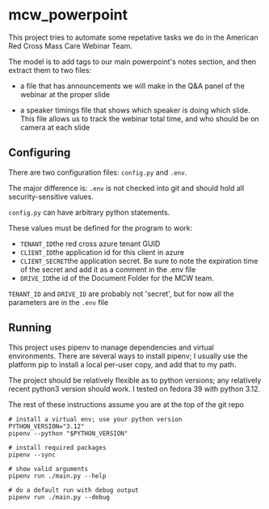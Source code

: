 
mcw_powerpoint
==============

This project tries to automate some repetative tasks
we do in the American Red Cross Mass Care Webinar Team.

The model is to add tags to our main powerpoint's notes section,
and then extract them to two files:

* a file that has announcements we will make in the Q&A panel of the webinar
  at the proper slide

* a speaker timings file that shows which speaker is doing which slide.
  This file allows us to track the webinar total time, and who should
  be on camera at each slide

Configuring
-----------

There are two configuration files: `config.py` and `.env`.

The major difference is: `.env` is not checked into git and should hold all security-sensitive values.

`config.py` can have arbitrary python statements.

These values must be defined for the program to work:

* `TENANT_ID`the red cross azure tenant GUID
* `CLIENT_ID`the application id for this client in azure
* `CLIENT_SECRET`the application secret.  Be sure to note the expiration time of the secret and add it as a comment in the .env file
* `DRIVE_ID`the id of the Document Folder for the MCW team.

`TENANT_ID` and `DRIVE_ID` are probably not 'secret', but for now all the parameters are in the `.env` file

Running
----------

This project uses pipenv to manage dependencies and virtual environments.
There are several ways to install pipenv; I usually use the platform pip
to install a local per-user copy, and add that to my path.

The project should be relatively flexible as to python versions; any relatively
recent python3 version should work.  I tested on fedora 39 with python 3.12.

The rest of these instructions assume you are at the top of the git repo

``` shell
# install a virtual env; use your python version
PYTHON_VERSION="3.12"
pipenv --python "$PYTHON_VERSION"

# install required packages
pipenv --sync

# show valid arguments
pipenv run ./main.py --help

# do a default run with debug output
pipenv run ./main.py --debug

